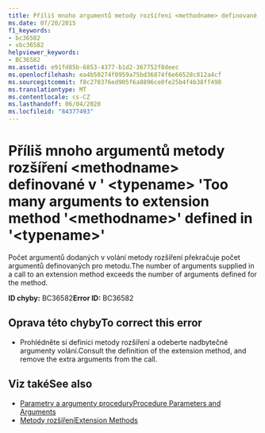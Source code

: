 ```yaml
---
title: Příliš mnoho argumentů metody rozšíření <methodname> definované v ' <typename> '
ms.date: 07/20/2015
f1_keywords:
- bc36582
- vbc36582
helpviewer_keywords:
- BC36582
ms.assetid: e91fd85b-6853-4377-b1d2-367752f8deec
ms.openlocfilehash: ea4b50274f0959a75bd36874f6e66528c812a4cf
ms.sourcegitcommit: f8c270376ed905f6a8896ce0fe25b4f4b38ff498
ms.translationtype: MT
ms.contentlocale: cs-CZ
ms.lasthandoff: 06/04/2020
ms.locfileid: "84377493"
---
```

# <a name="too-many-arguments-to-extension-method-methodname-defined-in-typename"></a><span data-ttu-id="25a2f-102">Příliš mnoho argumentů metody rozšíření \<methodname> definované v ' \<typename> '</span><span class="sxs-lookup"><span data-stu-id="25a2f-102">Too many arguments to extension method '\<methodname>' defined in '\<typename>'</span></span>
<span data-ttu-id="25a2f-103">Počet argumentů dodaných v volání metody rozšíření překračuje počet argumentů definovaných pro metodu.</span><span class="sxs-lookup"><span data-stu-id="25a2f-103">The number of arguments supplied in a call to an extension method exceeds the number of arguments defined for the method.</span></span>  
  
 <span data-ttu-id="25a2f-104">**ID chyby:** BC36582</span><span class="sxs-lookup"><span data-stu-id="25a2f-104">**Error ID:** BC36582</span></span>  
  
## <a name="to-correct-this-error"></a><span data-ttu-id="25a2f-105">Oprava této chyby</span><span class="sxs-lookup"><span data-stu-id="25a2f-105">To correct this error</span></span>  
  
- <span data-ttu-id="25a2f-106">Prohlédněte si definici metody rozšíření a odeberte nadbytečné argumenty volání.</span><span class="sxs-lookup"><span data-stu-id="25a2f-106">Consult the definition of the extension method, and remove the extra arguments from the call.</span></span>  
  
## <a name="see-also"></a><span data-ttu-id="25a2f-107">Viz také</span><span class="sxs-lookup"><span data-stu-id="25a2f-107">See also</span></span>

- [<span data-ttu-id="25a2f-108">Parametry a argumenty procedury</span><span class="sxs-lookup"><span data-stu-id="25a2f-108">Procedure Parameters and Arguments</span></span>](../programming-guide/language-features/procedures/procedure-parameters-and-arguments.md)
- [<span data-ttu-id="25a2f-109">Metody rozšíření</span><span class="sxs-lookup"><span data-stu-id="25a2f-109">Extension Methods</span></span>](../programming-guide/language-features/procedures/extension-methods.md)
